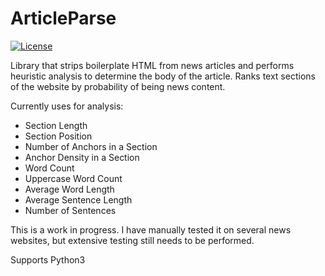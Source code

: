 ArticleParse
============

[![License](https://img.shields.io/badge/license-XFree86-blue.svg)](LICENSE)


Library that strips boilerplate HTML from news articles and performs heuristic analysis to determine the body of the article. Ranks text sections of the website by probability of being news content.


Currently uses for analysis:

* Section Length
* Section Position
* Number of Anchors in a Section
* Anchor Density in a Section
* Word Count
* Uppercase Word Count
* Average Word Length
* Average Sentence Length
* Number of Sentences

This is a work in progress. I have manually tested it on several news websites, but extensive testing still needs to be performed.

Supports Python3
